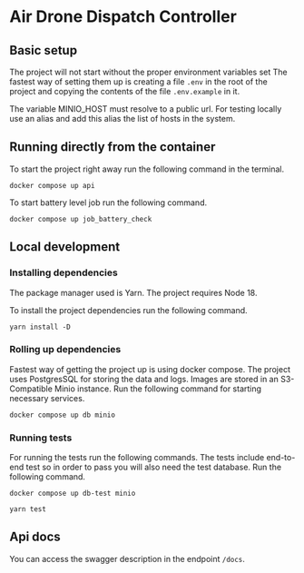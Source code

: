 # Air Drone Dispatch Controller

## Basic setup

The project will not start without the proper environment variables set
The fastest way of setting them up is creating a file `.env`
in the root of the project and copying the contents of the file
`.env.example` in it.

The variable MINIO_HOST must resolve to a public url.
For testing locally use an alias and add this alias
the list of hosts in the system.


## Running directly from the container

To start the project right away run the following command in the terminal.

`docker compose up api`

To start battery level job run the following command.

`docker compose up job_battery_check`

## Local development

### Installing dependencies

The package manager used is Yarn.
The project requires Node 18.

To install the project dependencies run the following
command.

`yarn install -D`

### Rolling up dependencies

Fastest way of getting the project up is using
docker compose.
The project uses PostgresSQL for storing the data
and logs.
Images are stored in an S3-Compatible Minio
instance.
Run the following command for starting
necessary services.

`docker compose up db minio`

### Running tests

For running the tests run the following commands.
The tests include end-to-end test so in order to
pass you will also need the test database.
Run the following command.

`docker compose up db-test minio`

`yarn test`

## Api docs

You can access the swagger description in the
endpoint `/docs`.

